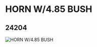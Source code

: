 # HORN W/4.85 BUSH
## 24204
![HORN W/4.85 BUSH](https://lc-www-live-s.legocdn.com/media/bricks/5/2/6133318.jpg)